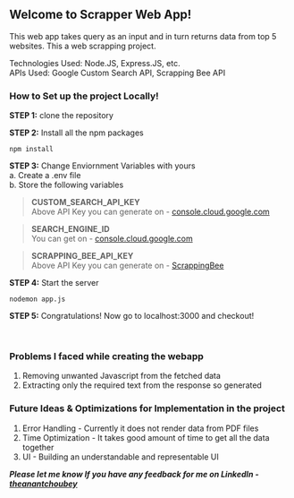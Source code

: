 ## Welcome to Scrapper Web App!

This web app takes query as an input and in turn returns data from top 5 websites.
This a web scrapping project.

Technologies Used: Node.JS, Express.JS, etc.<br>
APIs Used: Google Custom Search API, Scrapping Bee API

### How to Set up the project Locally!
**STEP 1:** clone the repository
<br/>

**STEP 2:** Install all the npm packages
```
npm install
```

**STEP 3:** Change Enviornment Variables with yours <br> 
    a. Create a .env file <br>
    b. Store the following variables
<br>

> **CUSTOM_SEARCH_API_KEY**  <br>
Above API Key you can generate on - [console.cloud.google.com](https://console.cloud.google.com/apis/library/customsearch.googleapis.com) <br>

> **SEARCH_ENGINE_ID** <br>
You can get on - [console.cloud.google.com](https://console.cloud.google.com/apis/library/customsearch.googleapis.com)<br>

> **SCRAPPING_BEE_API_KEY** <br>
Above API Key you can generate on - [ScrappingBee](https://www.scrapingbee.com/#pricing)


**STEP 4:** Start the server 
<br>

```
nodemon app.js
```

**STEP 5:** Congratulations! Now go to localhost:3000 and checkout!

<br>

### Problems I faced while creating the webapp
1. Removing unwanted Javascript from the fetched data
2. Extracting only the required text from the response so generated

### Future Ideas & Optimizations for Implementation in the project
1. Error Handling - Currently it does not render data from PDF files
2. Time Optimization - It takes good amount of time to get all the data together
3. UI - Building an understandable and representable UI

***Please let me know If you have any feedback for me on LinkedIn - [theanantchoubey](https://www.linkedin.com/in/theanantchoubey/)***